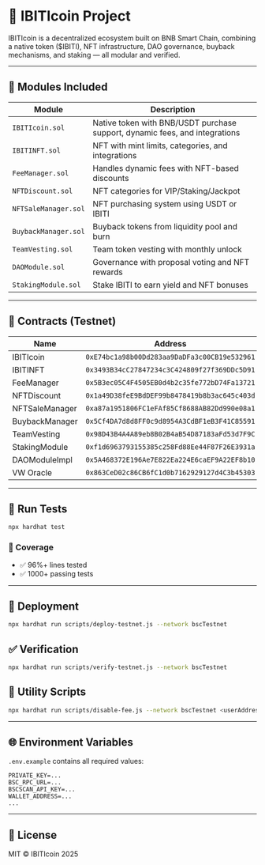 # 🚀 IBITIcoin Project

IBITIcoin is a decentralized ecosystem built on BNB Smart Chain, combining a native token ($IBITI), NFT infrastructure, DAO governance, buyback mechanisms, and staking — all modular and verified.

---

## 🧩 Modules Included

| Module             | Description |
|--------------------|-------------|
| `IBITIcoin.sol`    | Native token with BNB/USDT purchase support, dynamic fees, and integrations |
| `IBITINFT.sol`     | NFT with mint limits, categories, and integrations |
| `FeeManager.sol`   | Handles dynamic fees with NFT-based discounts |
| `NFTDiscount.sol`  | NFT categories for VIP/Staking/Jackpot |
| `NFTSaleManager.sol` | NFT purchasing system using USDT or IBITI |
| `BuybackManager.sol` | Buyback tokens from liquidity pool and burn |
| `TeamVesting.sol`  | Team token vesting with monthly unlock |
| `DAOModule.sol`    | Governance with proposal voting and NFT rewards |
| `StakingModule.sol` | Stake IBITI to earn yield and NFT bonuses |

---

## 📄 Contracts (Testnet)

| Name | Address |
|------|---------|
| IBITIcoin | `0xE74bc1a98b00Dd283aa9DaDFa3c00CB19e532961` |
| IBITINFT | `0x3493B34cC27847234c3C424809f27f369DDc5D91` |
| FeeManager | `0x5B3ec05C4F4505EB0d4b2c35fe772bD74Fa13721` |
| NFTDiscount | `0x1a49D38feE9BdDEF99b8478419b8b3ac645c403d` |
| NFTSaleManager | `0xa87a1951806FC1eFAf85Cf8688AB82Dd990e08a1` |
| BuybackManager | `0x5Cf4DA7d8d8FF0c9d8954A3CdBF1eB3F41C85591` |
| TeamVesting | `0x98D43B4A4A89eb8B02B4aB54D87183aFd53d7F9C` |
| StakingModule | `0xf1d6963793155385c258Fd88Ee44F87F26E3931a` |
| DAOModuleImpl | `0x5A468372E196Ae7E822Ea224E6caEF9A22EF8b10` |
| VW Oracle | `0x863CeD02c86CB6fC1d0b7162929127d4C3b45303` |

---

## 🧪 Run Tests

```bash
npx hardhat test
```

### 🔎 Coverage

- ✅ 96%+ lines tested
- ✅ 1000+ passing tests

---

## 🚀 Deployment

```bash
npx hardhat run scripts/deploy-testnet.js --network bscTestnet
```

## ✅ Verification

```bash
npx hardhat run scripts/verify-testnet.js --network bscTestnet
```

## 🔐 Utility Scripts

```bash
npx hardhat run scripts/disable-fee.js --network bscTestnet <userAddress>
```

---

## 🌐 Environment Variables

`.env.example` contains all required values:

```
PRIVATE_KEY=...
BSC_RPC_URL=...
BSCSCAN_API_KEY=...
WALLET_ADDRESS=...
...
```

---

## 📜 License

MIT © IBITIcoin 2025
